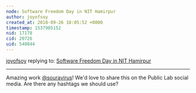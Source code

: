 ```yaml
---
node: Software Freedom Day in NIT Hamirpur
author: joyofsoy
created_at: 2018-09-26 18:05:52 +0000
timestamp: 1537985152
nid: 17178
cid: 20726
uid: 540844
---
```




[joyofsoy](../profile/joyofsoy) replying to: [Software Freedom Day in NIT Hamirpur](../notes/souravirus/09-26-2018/software-freedom-day-in-nit-hamirpur)

----
Amazing work [@souravirus](/profile/souravirus)! We'd love to share this on the Public Lab social media. Are there any hashtags we should use?